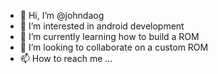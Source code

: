 - 👋 Hi, I’m @johndaog
- 👀 I’m interested in android development
- 🌱 I’m currently learning how to build a ROM
- 💞️ I’m looking to collaborate on a custom ROM
- 📫 How to reach me ...

<!---
johndaog/johndaog is a ✨ special ✨ repository because its `README.md` (this file) appears on your GitHub profile.
You can click the Preview link to take a look at your changes.
--->
